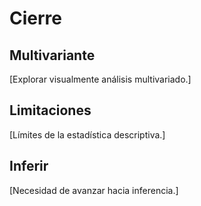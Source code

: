 # Cierre
## Multivariante
[Explorar visualmente análisis multivariado.]
## Limitaciones
[Límites de la estadística descriptiva.]
## Inferir
[Necesidad de avanzar hacia inferencia.]

